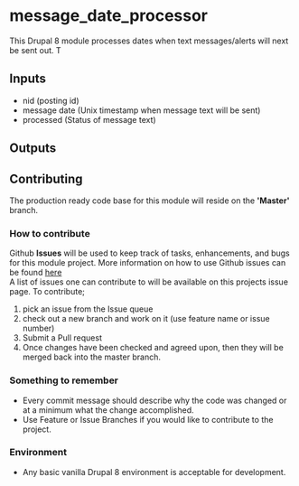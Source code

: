 # message_date_processor

This Drupal 8 module processes dates when text messages/alerts will next be sent out. T

## Inputs
* nid (posting id)
* message date (Unix timestamp when message text will be sent)
* processed (Status of message text)

## Outputs


## Contributing

The production ready code base for this module will reside on the <b>'Master'</b> branch. 

### How to contribute
Github <b>Issues</b> will be used to keep track of tasks, enhancements, and bugs for this module project.
More information on how to use Github issues can be found <a href='https://guides.github.com/features/issues/'>here</a>
<br>A list of issues one can contribute to will be available on this projects issue page. To contribute;
1. pick an issue from the Issue queue
2. check out a new branch and work on it (use feature name or issue number)
3. Submit a Pull request
4. Once changes have been checked and agreed upon, then they will be merged back into the master branch.

### Something to remember
* Every commit message should describe why the code was changed or at a minimum what the change accomplished.
* Use Feature or Issue Branches if you would like to contribute to the project.

### Environment
* Any basic vanilla Drupal 8 environment is acceptable for development. 
